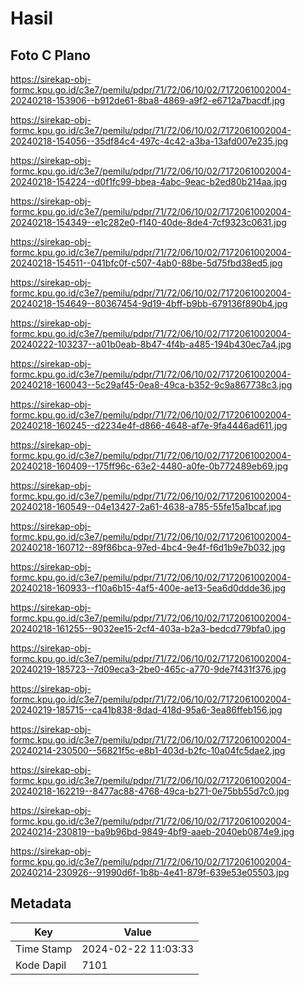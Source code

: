# Hasil

## Foto C Plano

https://sirekap-obj-formc.kpu.go.id/c3e7/pemilu/pdpr/71/72/06/10/02/7172061002004-20240218-153906--b912de61-8ba8-4869-a9f2-e6712a7bacdf.jpg

https://sirekap-obj-formc.kpu.go.id/c3e7/pemilu/pdpr/71/72/06/10/02/7172061002004-20240218-154056--35df84c4-497c-4c42-a3ba-13afd007e235.jpg

https://sirekap-obj-formc.kpu.go.id/c3e7/pemilu/pdpr/71/72/06/10/02/7172061002004-20240218-154224--d0f1fc99-bbea-4abc-9eac-b2ed80b214aa.jpg

https://sirekap-obj-formc.kpu.go.id/c3e7/pemilu/pdpr/71/72/06/10/02/7172061002004-20240218-154349--e1c282e0-f140-40de-8de4-7cf9323c0631.jpg

https://sirekap-obj-formc.kpu.go.id/c3e7/pemilu/pdpr/71/72/06/10/02/7172061002004-20240218-154511--041bfc0f-c507-4ab0-88be-5d75fbd38ed5.jpg

https://sirekap-obj-formc.kpu.go.id/c3e7/pemilu/pdpr/71/72/06/10/02/7172061002004-20240218-154649--80367454-9d19-4bff-b9bb-679136f890b4.jpg

https://sirekap-obj-formc.kpu.go.id/c3e7/pemilu/pdpr/71/72/06/10/02/7172061002004-20240222-103237--a01b0eab-8b47-4f4b-a485-194b430ec7a4.jpg

https://sirekap-obj-formc.kpu.go.id/c3e7/pemilu/pdpr/71/72/06/10/02/7172061002004-20240218-160043--5c29af45-0ea8-49ca-b352-9c9a867738c3.jpg

https://sirekap-obj-formc.kpu.go.id/c3e7/pemilu/pdpr/71/72/06/10/02/7172061002004-20240218-160245--d2234e4f-d866-4648-af7e-9fa4446ad611.jpg

https://sirekap-obj-formc.kpu.go.id/c3e7/pemilu/pdpr/71/72/06/10/02/7172061002004-20240218-160409--175ff96c-63e2-4480-a0fe-0b772489eb69.jpg

https://sirekap-obj-formc.kpu.go.id/c3e7/pemilu/pdpr/71/72/06/10/02/7172061002004-20240218-160549--04e13427-2a61-4638-a785-55fe15a1bcaf.jpg

https://sirekap-obj-formc.kpu.go.id/c3e7/pemilu/pdpr/71/72/06/10/02/7172061002004-20240218-160712--89f86bca-97ed-4bc4-9e4f-f6d1b9e7b032.jpg

https://sirekap-obj-formc.kpu.go.id/c3e7/pemilu/pdpr/71/72/06/10/02/7172061002004-20240218-160933--f10a6b15-4af5-400e-ae13-5ea6d0ddde36.jpg

https://sirekap-obj-formc.kpu.go.id/c3e7/pemilu/pdpr/71/72/06/10/02/7172061002004-20240218-161255--9032ee15-2cf4-403a-b2a3-bedcd779bfa0.jpg

https://sirekap-obj-formc.kpu.go.id/c3e7/pemilu/pdpr/71/72/06/10/02/7172061002004-20240219-185723--7d09eca3-2be0-465c-a770-9de7f431f376.jpg

https://sirekap-obj-formc.kpu.go.id/c3e7/pemilu/pdpr/71/72/06/10/02/7172061002004-20240219-185715--ca41b838-8dad-418d-95a6-3ea86ffeb156.jpg

https://sirekap-obj-formc.kpu.go.id/c3e7/pemilu/pdpr/71/72/06/10/02/7172061002004-20240214-230500--56821f5c-e8b1-403d-b2fc-10a04fc5dae2.jpg

https://sirekap-obj-formc.kpu.go.id/c3e7/pemilu/pdpr/71/72/06/10/02/7172061002004-20240218-162219--8477ac88-4768-49ca-b271-0e75bb55d7c0.jpg

https://sirekap-obj-formc.kpu.go.id/c3e7/pemilu/pdpr/71/72/06/10/02/7172061002004-20240214-230819--ba9b96bd-9849-4bf9-aaeb-2040eb0874e9.jpg

https://sirekap-obj-formc.kpu.go.id/c3e7/pemilu/pdpr/71/72/06/10/02/7172061002004-20240214-230926--91990d6f-1b8b-4e41-879f-639e53e05503.jpg


## Metadata

| Key        | Value               |
| ---------- | ------------------- |
| Time Stamp | 2024-02-22 11:03:33 |
| Kode Dapil | 7101                |



